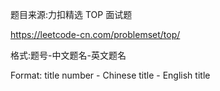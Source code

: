 

题目来源:力扣精选 TOP 面试题

https://leetcode-cn.com/problemset/top/



格式:题号-中文题名-英文题名

Format: title number - Chinese title - English title